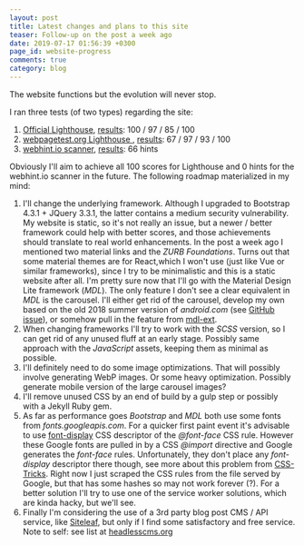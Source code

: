 ```yaml
---
layout: post
title: Latest changes and plans to this site
teaser: Follow-up on the post a week ago
date: 2019-07-17 01:56:39 +0300
page_id: website-progress
comments: true
category: blog
---
```

The website functions but the evolution will never stop.

I ran three tests (of two types) regarding the site:

1. [Official Lighthouse](https://web.dev/measure), [results](https://lighthouse-dot-webdotdevsite.appspot.com/lh/html?url=https://csaba.page): 100 / 97 / 85 / 100
2. [webpagetest.org Lighthouse ](https://www.webpagetest.org/lighthouse), [results](https://www.webpagetest.org/result/190718_GP_4c5e4be4ddfa93794928c92bca912b2f/): 67 / 97 / 93 / 100
3. [webhint.io scanner](https://webhint.io/scanner/), [results](https://webhint.io/scanner/faa4b529-e96f-4771-a76d-e1981c495ce8): 66 hints

Obviously I'll aim to achieve all 100 scores for Lighthouse and 0 hints for the webhint.io scanner in the future. The following roadmap materialized in my mind:

1. I'll change the underlying framework. Although I upgraded to Bootstrap 4.3.1 + JQuery 3.3.1, the latter contains a medium security vulnerability. My website is static, so it's not really an issue, but a newer / better framework could help with better scores, and those achievements should translate to real world enhancements. In the post a week ago I mentioned two material links and the _ZURB Foundations_. Turns out that some material themes are for React,which I won't use (just like Vue or similar frameworks), since I try to be minimalistic and this is a static website after all. I'm pretty sure now that I'll go with the Material Design Lite framework (_MDL_). The only feature I don't see a clear equivalent in _MDL_ is the carousel. I'll either get rid of the carousel, develop my own based on the old 2018 summer version of _android.com_ (see [GitHub issue](https://github.com/google/material-design-lite/issues/4144)), or somehow pull in the feature from [mdl-ext](https://github.com/leifoolsen/mdl-ext).
2. When changing frameworks I'll try to work with the _SCSS_ version, so I can get rid of any unused fluff at an early stage. Possibly same approach with the _JavaScript_ assets, keeping them as minimal as possible.
3. I'll definitely need to do some image optimizations. That will possibly involve generating WebP images. Or some heavy optimization. Possibly generate mobile version of the large carousel images?
4. I'll remove unused CSS by an end of build by a gulp step or possibly with a Jekyll Ruby gem.
5. As far as performance goes _Bootstrap_ and _MDL_ both use some fonts from _fonts.googleapis.com_. For a quicker first paint event it's advisable to use [font-display](https://developer.mozilla.org/en-US/docs/Web/CSS/@font-face/font-display) CSS descriptor of the _@font-face_ CSS rule. However these Google fonts are pulled in by a CSS _@import_ directive and Google generates the _font-face_ rules. Unfortunately, they don't place any _font-display_ descriptor there though, see more about this problem from [CSS-Tricks](https://css-tricks.com/google-fonts-and-font-display/). Right now I just scraped the CSS rules from the file served by Google, but that has some hashes so may not work forever (?). For a better solution I'll try to use one of the service worker solutions, which are kinda hacky, but we'll see.
6. Finally I'm considering the use of a 3rd party blog post CMS / API service, like [Siteleaf](https://www.siteleaf.com/), but only if I find some satisfactory and free service. Note to self: see list at [headlesscms.org](https://headlesscms.org/)

